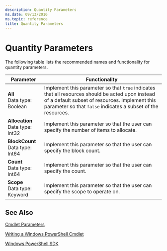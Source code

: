 ```yaml
---
description: Quantity Parameters
ms.date: 09/13/2016
ms.topic: reference
title: Quantity Parameters
---
```

# Quantity Parameters

The following table lists the recommended names and functionality for quantity parameters.

|Parameter|Functionality|
|---|---|
|**All**<br>Data type: Boolean|Implement this parameter so that `true` indicates that all resources should be acted upon instead of a default subset of resources. Implement this parameter so that `false` indicates a subset of the resources.|
|**Allocation**<br>Data type: Int32|Implement this parameter so that the user can specify the number of items to allocate.|
|**BlockCount**<br>Data type: Int64|Implement this parameter so that the user can specify the block count.|
|**Count**<br>Data type: Int64|Implement this parameter so that the user can specify the count.|
|**Scope**<br>Data type: Keyword|Implement this parameter so that the user can specify the scope to operate on.|

## See Also

[Cmdlet Parameters](./cmdlet-parameters.md)

[Writing a Windows PowerShell Cmdlet](./writing-a-windows-powershell-cmdlet.md)

[Windows PowerShell SDK](../windows-powershell-reference.md)
